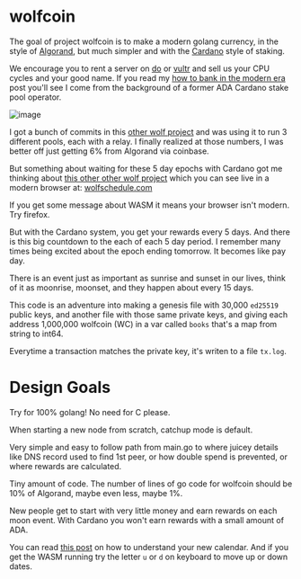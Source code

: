 # wolfcoin

The goal of project wolfcoin is to make a modern golang
currency, in the style of [Algorand](https://www.algorand.com/), but much simpler
and with the [Cardano](https://cardano.org/) style of staking.

We encourage you to rent a server on 
[do](https://m.do.co/c/560b7001e430) or [vultr](https://www.vultr.com/?ref=8507322)
and sell us your CPU cycles and your good name. If you read my [how to bank in the modern era](https://andrewarrow.substack.com/p/in-order-to-bank-in-the-modern-era) post you'll see I come from the background of a former ADA Cardano stake pool operator.

![image](https://wolfschedule.com/assets/26k.png)

I got a bunch of commits in this [other wolf project](https://github.com/andrewarrow/wolfservers/commits/main) and was using it to run 3 different pools, each with a relay.
I finally realized at those numbers, I was better off just getting 6% from Algorand via coinbase.

But something about waiting for these 5 day epochs with Cardano got me thinking about
[this other other wolf project](https://github.com/andrewarrow/wolfschedule) which you
can see live in a modern browser at: [wolfschedule.com](https://wolfschedule.com/) 

If you get some message about WASM it means your browser isn't modern. Try firefox. 

But with the Cardano system, you get your rewards every 5 days. And there is this
big countdown to the each of each 5 day period. I remember many times being
excited about the epoch ending tomorrow. It becomes like pay day.

There is an event just as important as sunrise and sunset in our lives, think
of it as moonrise, moonset, and they happen about every 15 days. 

This code is an adventure into making a genesis file with 30,000 `ed25519` 
public keys, and another file with those same private keys, and giving each
address 1,000,000 wolfcoin (WC) in a var called `books` that's a map from string
to int64.

Everytime a transaction matches the private key, it's writen to a file `tx.log`.

# Design Goals

Try for 100% golang! No need for C please.

When starting a new node from scratch, catchup mode is default.

Very simple and easy to follow path from main.go to where
juicey details like DNS record used to find 1st peer, or how
double spend is prevented, or where rewards are calculated.

Tiny amount of code. The number of lines of go code for wolfcoin should
be 10% of Algorand, maybe even less, maybe 1%.

New people get to start with very little money and earn rewards on
each moon event. With Cardano you won't earn rewards with a small
amount of ADA.

You can read [this post](https://andrewarrow.substack.com/p/moving-a-cli-to-the-browser-with) on how to understand your new calendar. And if you get the WASM running
try the letter `u` or `d` on keyboard to move up or down dates.


